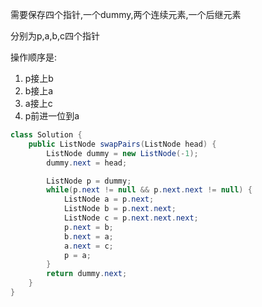 需要保存四个指针,一个dummy,两个连续元素,一个后继元素

分别为p,a,b,c四个指针

操作顺序是:
1. p接上b
2. b接上a
3. a接上c
4. p前进一位到a

```java
class Solution {
    public ListNode swapPairs(ListNode head) {
        ListNode dummy = new ListNode(-1);
        dummy.next = head;

        ListNode p = dummy;
        while(p.next != null && p.next.next != null) {
            ListNode a = p.next;
            ListNode b = p.next.next;
            ListNode c = p.next.next.next;
            p.next = b;
            b.next = a;
            a.next = c;
            p = a;
        }
        return dummy.next;
    }
}
```

